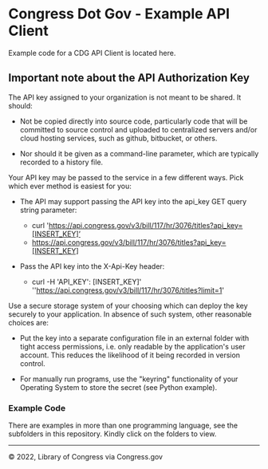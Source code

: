 # Congress Dot Gov - Example API Client

Example code for a CDG API Client is located here.

## Important note about the API Authorization Key

The API key assigned to your organization is not meant to be shared.  It should:

- Not be copied directly into source code,
  particularly code that will be committed to source control and uploaded to
  centralized servers and/or cloud hosting services,
  such as github, bitbucket, or others.

- Nor should it be given as a command-line parameter,
  which are typically recorded to a history file.

Your API key may be passed to the service in a few different ways. Pick which ever method is easiest for you:

 - The API may support passing the API key into the api_key GET query string parameter:
   - curl 'https://api.congress.gov/v3/bill/117/hr/3076/titles?api_key=[INSERT_KEY]’
   - https://api.congress.gov/v3/bill/117/hr/3076/titles?api_key=[INSERT_KEY]

- Pass the API key into the X-Api-Key header:
  - curl -H 'API_KEY': [INSERT_KEY]' ''https://api.congress.gov/v3/bill/117/hr/3076/titles?limit=1'

Use a secure storage system of your choosing which can deploy the key securely
to your application.  In absence of such system, other reasonable choices are:

- Put the key into a separate configuration file in an external folder with
  tight access permissions, i.e. only readable by the application's user
  account.  This reduces the likelihood of it being recorded in version control.

- For manually run programs, use the "keyring" functionality of your
  Operating System to store the secret (see Python example).

### Example Code

There are examples in more than one programming language,
see the subfolders in this repository.
Kindly click on the folders to view.

---
© 2022, Library of Congress via Congress.gov
